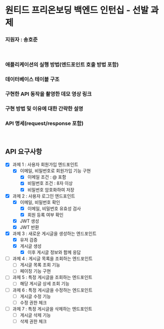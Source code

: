 # 원티드 프리온보딩 백엔드 인턴십 - 선발 과제

### 지원자 : 송호준

<br>

### 애플리케이션의 실행 방법(엔드포인트 호출 방법 포함)

### 데이터베이스 테이블 구조

### 구현한 API 동작을 촬영한 데모 영상 링크

### 구현 방법 및 이유에 대한 간략한 설명

### API 명세(request/response 포함)

<br>

## API 요구사항

- [x] 과제 1 : 사용자 회원가입 엔드포인트
  - [x] 이메일, 비밀번호로 회원가입 기능 구현
    - [x] 이메일 조건 : @ 포함
    - [x] 비밀번호 조건 : 8자 이상
    - [x] 비밀번호 암호화하여 저장
- [x] 과제 2 : 사용자 로그인 엔드포인트
  - [x] 이메일, 비밀번호 확인
    - [x] 이메일, 비밀번호 유효성 검사
    - [x] 회원 등록 여부 확인
  - [x] JWT 생성
  - [x] JWT 반환
- [x] 과제 3 : 새로운 게시글을 생성하는 엔드포인트
  - [x] 유저 검증 
  - [x] 게시글 생성
    - [x] 이후 게시글 정보와 함께 응답
- [ ] 과제 4 : 게시글 목록을 조회하는 엔드포인트
  - [ ] 게시글 목록 조회 기능
  - [ ] 페이징 기능 구현
- [ ] 과제 5 : 특정 게시글을 조회하는 엔드포인트
  - [ ] 해당 게시글 상세 조회 기능
- [ ] 과제 6 : 특정 게시글을 수정하는 엔드포인트
  - [ ] 게시글 수정 기능
  - [ ] 수정 권한 체크 
- [ ] 과제 7 : 특정 게시글을 삭제하는 엔드포인트
  - [ ] 게시글 삭제 기능
  - [ ] 삭제 권한 체크
